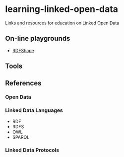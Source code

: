 # learning-linked-open-data
Links and resources for education on Linked Open Data

## On-line playgrounds

- [RDFShape](https://rdfshape.weso.es/)

## Tools

## References

### Open Data

### Linked Data Languages
- RDF
- RDFS
- OWL
- SPARQL

### Linked Data Protocols
